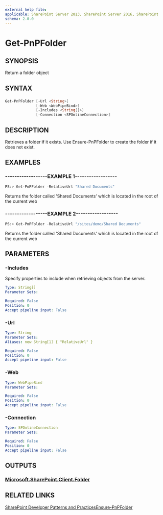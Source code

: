 ```yaml
---
external help file:
applicable: SharePoint Server 2013, SharePoint Server 2016, SharePoint Online
schema: 2.0.0
---
```

# Get-PnPFolder

## SYNOPSIS
Return a folder object

## SYNTAX 

### 
```powershell
Get-PnPFolder [-Url <String>]
              [-Web <WebPipeBind>]
              [-Includes <String[]>]
              [-Connection <SPOnlineConnection>]
```

## DESCRIPTION
Retrieves a folder if it exists. Use Ensure-PnPFolder to create the folder if it does not exist.

## EXAMPLES

### ------------------EXAMPLE 1------------------
```powershell
PS:> Get-PnPFolder -RelativeUrl "Shared Documents"
```

Returns the folder called 'Shared Documents' which is located in the root of the current web

### ------------------EXAMPLE 2------------------
```powershell
PS:> Get-PnPFolder -RelativeUrl "/sites/demo/Shared Documents"
```

Returns the folder called 'Shared Documents' which is located in the root of the current web

## PARAMETERS

### -Includes
Specify properties to include when retrieving objects from the server.

```yaml
Type: String[]
Parameter Sets: 

Required: False
Position: 0
Accept pipeline input: False
```

### -Url


```yaml
Type: String
Parameter Sets: 
Aliases: new String[1] { "RelativeUrl" }

Required: False
Position: 0
Accept pipeline input: False
```

### -Web


```yaml
Type: WebPipeBind
Parameter Sets: 

Required: False
Position: 0
Accept pipeline input: False
```

### -Connection


```yaml
Type: SPOnlineConnection
Parameter Sets: 

Required: False
Position: 0
Accept pipeline input: False
```

## OUTPUTS

### [Microsoft.SharePoint.Client.Folder](https://msdn.microsoft.com/en-us/library/microsoft.sharepoint.client.file.aspx)

## RELATED LINKS

[SharePoint Developer Patterns and Practices](http://aka.ms/sppnp)[Ensure-PnPFolder](https://github.com/OfficeDev/PnP-PowerShell/blob/master/Documentation/EnsureSPOFolder.md)